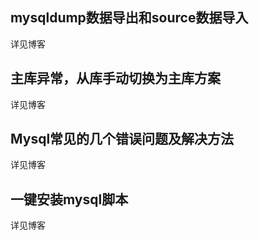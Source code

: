 ## mysqldump数据导出和source数据导入
详见博客
## 主库异常，从库手动切换为主库方案
详见博客
## Mysql常见的几个错误问题及解决方法
详见博客
## 一键安装mysql脚本
详见博客